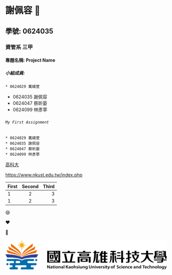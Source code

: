 # 謝佩容 :yellow_heart:

## 學號: 0624035

### 資管系 三甲

#### 專題名稱: Project Name

##### 小組成員:
`* 0624029 萬緯萱`
* 0624035 謝佩容
* 0624047 蔡昕晏
* 0624099 林彥葶

###### `My First Assignment`


```
* 0624029 萬緯萱
* 0624035 謝佩容
* 0624047 蔡昕晏
* 0624099 林彥葶
```

[高科大](https://www.nkust.edu.tw/index.php)

<https://www.nkust.edu.tw/index.php>

| First | Second | Third |
|:------|:------:|------:|
|1 | 2 | 3   |
|1 | 2 | 3   |

:smile:

:heart:

:hamster:

![NKUST](nkust.png "第一科大logo")
